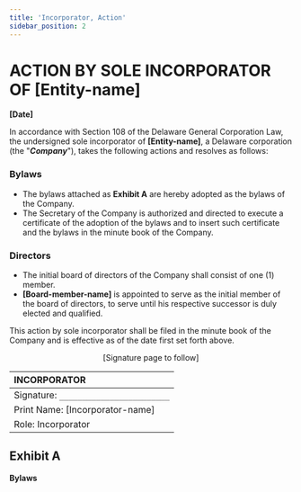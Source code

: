 ```yaml
---
title: 'Incorporator, Action'
sidebar_position: 2
---
```


# ACTION BY SOLE INCORPORATOR OF [Entity-name]

**[Date]**

In accordance with Section 108 of the Delaware General Corporation Law, the undersigned sole incorporator of **[Entity-name]**, a Delaware corporation (the "**_Company_**"), takes the following actions and resolves as follows:

### Bylaws

- The bylaws attached as **Exhibit A** are hereby adopted as the bylaws of the Company.
- The Secretary of the Company is authorized and directed to execute a certificate of the adoption of the bylaws and to insert such certificate and the bylaws in the minute book of the Company.

### Directors

- The initial board of directors of the Company shall consist of one (1) member.
- **[Board-member-name]** is appointed to serve as the initial member of the board of directors, to serve until his respective successor is duly elected and qualified.

This action by sole incorporator shall be filed in the minute book of the Company and is effective as of the date first set forth above.

<p align="center">[Signature page to follow]</p>

| **INCORPORATOR**                      |
| :------------------------------------ |
| Signature: `________________________` |
| Print Name: [Incorporator-name]       |
| Role: Incorporator                    |

## Exhibit A

**Bylaws**
